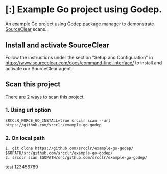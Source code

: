# [:] Example Go project using Godep.

An example Go project using Godep package manager to demonstrate [SourceClear](https://www.sourceclear.com) scans.

## Install and activate SourceClear
Follow the instructions under the section "Setup and Configuration" in https://www.sourceclear.com/docs/command-line-interface/ to install and activate our SourceClear agent.

## Scan this project
There are 2 ways to scan this project.

### 1. Using url option
`SRCCLR_FORCE_GO_INSTALL=true srcclr scan --url https://github.com/srcclr/example-go-godep`

### 2. On local path
```
1. git clone https://github.com/srcclr/example-go-godep/ $GOPATH/src/github.com/srcclr/example-go-godep/
2. srcclr scan $GOPATH/src/github.com/srcclr/example-go-godep/
```
test 123456789
